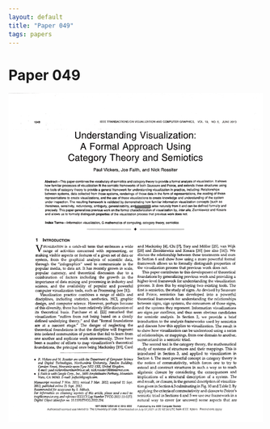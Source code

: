 ```yaml
---
layout: default
title: "Paper 049"
tags: papers
---
```


# Paper 049

<img src="/assets/scans/49.png" alt="Page with chartjunk removed" width="800"/>
